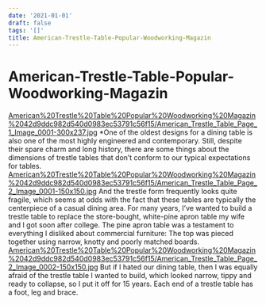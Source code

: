 ```yaml
---
date: '2021-01-01'
draft: false
tags: '[]'
title: American-Trestle-Table-Popular-Woodworking-Magazin
---
```


# American-Trestle-Table-Popular-Woodworking-Magazin

[American%20Trestle%20Table%20Popular%20Woodworking%20Magazin%2042d9ddc982d540d0983ec53791c56f15/American_Trestle_Table_Page_1_Image_0001-300x237.jpg](American%20Trestle%20Table%20Popular%20Woodworking%20Magazin%2042d9ddc982d540d0983ec53791c56f15/American_Trestle_Table_Page_1_Image_0001-300x237.jpg)
*One of the oldest designs for a dining table is also one of the most highly engineered and contemporary.
Still, despite their spare charm and long history, there are some things about the dimensions of trestle tables that don’t conform to our typical expectations for tables.
[American%20Trestle%20Table%20Popular%20Woodworking%20Magazin%2042d9ddc982d540d0983ec53791c56f15/American_Trestle_Table_Page_2_Image_0001-150x150.jpg](American%20Trestle%20Table%20Popular%20Woodworking%20Magazin%2042d9ddc982d540d0983ec53791c56f15/American_Trestle_Table_Page_2_Image_0001-150x150.jpg)
And the trestle form frequently looks quite fragile, which seems at odds with the fact that these tables are typically the centerpiece of a casual dining area.
For many years, I’ve wanted to build a trestle table to replace the store-bought, white-pine apron table my wife and I got soon after college.
The pine apron table was a testament to everything I disliked about commercial furniture: The top was pieced together using narrow, knotty and poorly matched boards.
[American%20Trestle%20Table%20Popular%20Woodworking%20Magazin%2042d9ddc982d540d0983ec53791c56f15/American_Trestle_Table_Page_2_Image_0002-150x150.jpg](American%20Trestle%20Table%20Popular%20Woodworking%20Magazin%2042d9ddc982d540d0983ec53791c56f15/American_Trestle_Table_Page_2_Image_0002-150x150.jpg)
But if I hated our dining table, then I was equally afraid of the trestle table I wanted to build, which looked narrow, tippy and ready to collapse, so I put it off for 15 years.
Each end of a trestle table has a foot, leg and brace.
